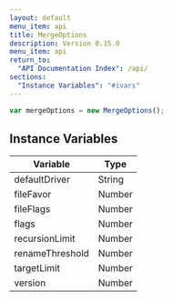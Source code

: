 ```yaml
---
layout: default
menu_item: api
title: MergeOptions
description: Version 0.15.0
menu_item: api
return_to:
  "API Documentation Index": /api/
sections:
  "Instance Variables": "#ivars"
---
```


```js
var mergeOptions = new MergeOptions();
```

## <a name="ivars"></a>Instance Variables

| Variable | Type |
| --- | --- |
| <a name="defaultDriver"></a>defaultDriver | String |
| <a name="fileFavor"></a>fileFavor | Number |
| <a name="fileFlags"></a>fileFlags | Number |
| <a name="flags"></a>flags | Number |
| <a name="recursionLimit"></a>recursionLimit | Number |
| <a name="renameThreshold"></a>renameThreshold | Number |
| <a name="targetLimit"></a>targetLimit | Number |
| <a name="version"></a>version | Number |

